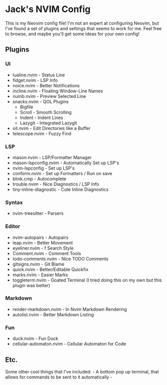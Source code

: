 # Jack's NVIM Config
 
This is my Neovim config file! I'm not an expert at configuring Neovim, but I've
found a set of plugins and settings that seems to work for me. Feel free to
browse, and maybe you'll get some ideas for your own config!

## Plugins

### UI

* lualine.nvim - Status Line
* fidget.nvim - LSP Info
* noice.nvim - Better Notifications
* incline.nvim - Floating Window-Line Names
* numb.nvim - Preview Selected Line
* snacks.nvim - QOL Plugins
    * Bigfile
    * Scroll - Smooth Scrolling
    * Indent - Indent Lines
    * Lazygit - Integrated Lazygit
* oil.nvim - Edit Directories like a Buffer
* telescope.nvim - Fuzzy Find

### LSP

* mason.nvim - LSP/Formatter Manager
* mason-lspconfig.nvim - Automatically Set up LSP's
* nvim-lspconfig - Set up LSP's
* conform.nvim - Set up Formatters / Run on save
* blink.cmp - Autocomplete
* trouble.nvim - Nice Diagnostics / LSP Info
* tiny-inline-diagnostic - Cute Inline Diagnostics

### Syntax

* nvim-treesitter - Parsers

### Editor

* nvim-autopairs - Autopairs
* leap.nvim - Better Movement
* eyeliner.nvim - f Search Style
* Comment.nvim - Comment Tools
* todo-comments.nvim - Nice TODO Comments
* gitsigns.nvim - Git Blame
* quick.nvim - Better/Editable Quickfix
* marks.nvim - Easier Marks
* toggleterm.nvim - Goated Terminal (I tried doing this on my own but this plugin was better)

### Markdown
 
* render-markdown.nvim - In Nvim Markdown Rendering
* autolist.nvim - Better Markdown Listing

### Fun

* duck.nvim - Fun Duck
* cellular-automaton.nvim - Cellular Automaton for Code

## Etc.

Some other cool things that I've included:
    - A bottom pop up terminal, that allows for commands to be sent to it automatically
    -
